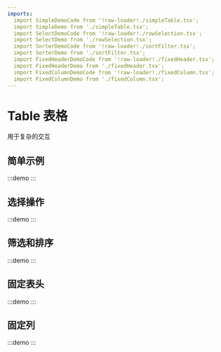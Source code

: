 ```yaml
---
imports:
  import SimpleDemoCode from '!raw-loader!./simpleTable.tsx';
  import SimpleDemo from './simpleTable.tsx';
  import SelectDemoCode from '!raw-loader!./rowSelection.tsx';
  import SelectDemo from './rowSelection.tsx';
  import SorterDemoCode from '!raw-loader!./sortFilter.tsx';
  import SorterDemo from './sortFilter.tsx';
  import FixedHeaderDemoCode from '!raw-loader!./fixedHeader.tsx';
  import FixedHeaderDemo from './fixedHeader.tsx';
  import FixedColumnDemoCode from '!raw-loader!./fixedColumn.tsx';
  import FixedColumnDemo from './fixedColumn.tsx';
---
```


# Table 表格

用于复杂的交互

## 简单示例

:::demo
<Block des="简单的 table" code={SimpleDemoCode}>
  <SimpleDemo />
</Block>
:::

## 选择操作

:::demo
<Block des="选择操作" code={SelectDemoCode}>
  <SelectDemo />
</Block>
:::

## 筛选和排序

:::demo
<Block des="筛选和排序" code={SorterDemoCode}>
  <SorterDemo />
</Block>
:::

## 固定表头

:::demo
<Block des="筛选和排序" code={FixedHeaderDemoCode}>
  <FixedHeaderDemo />
</Block>
:::

## 固定列

:::demo
<Block des="筛选和排序" code={FixedColumnDemoCode}>
  <FixedColumnDemo />
</Block>
:::